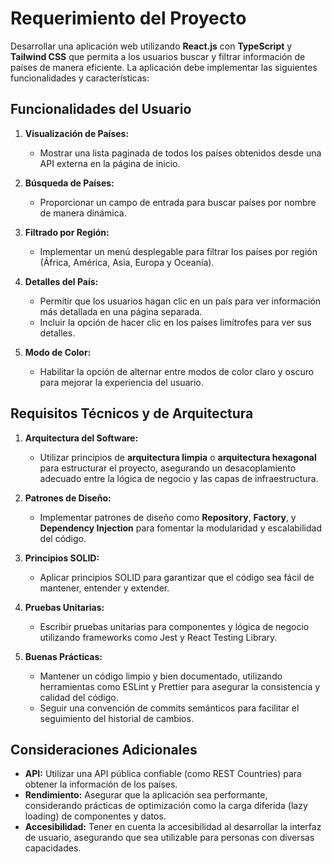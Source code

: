 # Requerimiento del Proyecto

Desarrollar una aplicación web utilizando **React.js** con **TypeScript** y **Tailwind CSS** que permita a los usuarios buscar y filtrar información de países de manera eficiente. La aplicación debe implementar las siguientes funcionalidades y características:

## Funcionalidades del Usuario

1. **Visualización de Países:**

   - Mostrar una lista paginada de todos los países obtenidos desde una API externa en la página de inicio.

2. **Búsqueda de Países:**

   - Proporcionar un campo de entrada para buscar países por nombre de manera dinámica.

3. **Filtrado por Región:**

   - Implementar un menú desplegable para filtrar los países por región (África, América, Asia, Europa y Oceanía).

4. **Detalles del País:**

   - Permitir que los usuarios hagan clic en un país para ver información más detallada en una página separada.
   - Incluir la opción de hacer clic en los países limítrofes para ver sus detalles.

5. **Modo de Color:**
   - Habilitar la opción de alternar entre modos de color claro y oscuro para mejorar la experiencia del usuario.

## Requisitos Técnicos y de Arquitectura

1. **Arquitectura del Software:**

   - Utilizar principios de **arquitectura limpia** o **arquitectura hexagonal** para estructurar el proyecto, asegurando un desacoplamiento adecuado entre la lógica de negocio y las capas de infraestructura.

2. **Patrones de Diseño:**

   - Implementar patrones de diseño como **Repository**, **Factory**, y **Dependency Injection** para fomentar la modularidad y escalabilidad del código.

3. **Principios SOLID:**

   - Aplicar principios SOLID para garantizar que el código sea fácil de mantener, entender y extender.

4. **Pruebas Unitarias:**

   - Escribir pruebas unitarias para componentes y lógica de negocio utilizando frameworks como Jest y React Testing Library.

5. **Buenas Prácticas:**
   - Mantener un código limpio y bien documentado, utilizando herramientas como ESLint y Prettier para asegurar la consistencia y calidad del código.
   - Seguir una convención de commits semánticos para facilitar el seguimiento del historial de cambios.

## Consideraciones Adicionales

- **API:** Utilizar una API pública confiable (como REST Countries) para obtener la información de los países.
- **Rendimiento:** Asegurar que la aplicación sea performante, considerando prácticas de optimización como la carga diferida (lazy loading) de componentes y datos.
- **Accesibilidad:** Tener en cuenta la accesibilidad al desarrollar la interfaz de usuario, asegurando que sea utilizable para personas con diversas capacidades.
